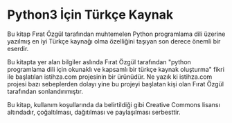 # Python3 İçin Türkçe Kaynak
Bu kitap Fırat Özgül tarafından muhtemelen Python programlama dili üzerine yazılmış en iyi Türkçe kaynağı olma özelliğini taşıyan son derece önemli bir eserdir.

Bu kitapta yer alan bilgiler aslında Fırat Özgül tarafından "python programlama dili için okunaklı ve kapsamlı bir türkçe kaynak oluşturma" fikri ile başlatılan istihza.com projesinin bir ürünüdür. Ne yazık ki istihza.com projesi bazı sebeplerden dolayı yine bu projeyi başlatan kişi olan Fırat Özgül tarafından sonlandırımıştır.

Bu kitap, kullanım koşullarında da belirtildiği gibi Creative Commons lisansı altındadır, çoğaltılması, dağıtılması ve paylaşılması serbesttir.